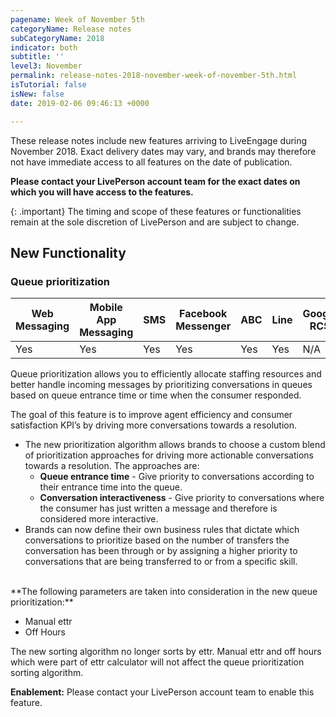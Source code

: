 ```yaml
---
pagename: Week of November 5th
categoryName: Release notes
subCategoryName: 2018
indicator: both
subtitle: ''
level3: November
permalink: release-notes-2018-november-week-of-november-5th.html
isTutorial: false
isNew: false
date: 2019-02-06 09:46:13 +0000

---
```

These release notes include new features arriving to LiveEngage during November 2018. Exact delivery dates may vary, and brands may therefore not have immediate access to all features on the date of publication.

**Please contact your LivePerson account team for the exact dates on which you will have access to the features.**

{: .important}
The timing and scope of these features or functionalities remain at the sole discretion of LivePerson and are subject to change.

## New Functionality

### Queue prioritization

<table>
<thead>
<tr class="categoryrow">
<th>Web Messaging</th>
<th>Mobile App Messaging</th>
<th>SMS</th>
<th>Facebook Messenger</th>
<th>ABC</th>
<th>Line</th>
<th>Google RCS</th>
<th>Google My Business</th>
<th>WhatsApp Business</th>
<th>Chat</th>
</tr>
</thead>
<tbody>
<tr>
<td>Yes</td>
<td>Yes</td>
<td>Yes</td>
<td>Yes</td>
<td>Yes</td>
<td>Yes</td>
<td>N/A</td>
<td>Yes</td>
<td>No</td>
<td>No</td>
</tr>
</tbody>
</table>

Queue prioritization allows you to efficiently allocate staffing resources and better handle incoming messages by prioritizing conversations in queues based on queue entrance time or time when the consumer responded.

The goal of this feature is to improve agent efficiency and consumer satisfaction KPI’s by driving more conversations towards a resolution.

* The new prioritization algorithm allows brands to choose a custom blend of prioritization approaches for driving more actionable conversations towards a resolution. The approaches are:
  * **Queue entrance time** - Give priority to conversations according to their entrance time into the queue.
  * **Conversation interactiveness** - Give priority to conversations where the consumer has just written a message and therefore is considered more interactive.
* Brands can now define their own business rules that dictate which conversations to prioritize based on the number of transfers the conversation has been through or by assigning a higher priority to conversations that are being transferred to or from a specific skill.

<br />
**The following parameters are taken into consideration in the new queue prioritization:**

* Manual ettr
* Off Hours

The new sorting algorithm no longer sorts by ettr. Manual ettr and off hours which were part of ettr calculator will not affect the queue prioritization sorting algorithm.

**Enablement:** Please contact your LivePerson account team to enable this feature.
